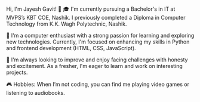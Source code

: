 Hi, I'm Jayesh Gavit! 👋
🎓 I'm currently pursuing a Bachelor's in IT at MVPS’s KBT COE, Nashik. I previously completed a Diploma in Computer Technology from K.K. Wagh Polytechnic, Nashik.

🚀 I'm a computer enthusiast with a strong passion for learning and exploring new technologies. Currently, I'm focused on enhancing my skills in Python and frontend development (HTML, CSS, JavaScript).

🌱 I'm always looking to improve and enjoy facing challenges with honesty and excitement. As a fresher, I'm eager to learn and work on interesting projects.

🎮 Hobbies: When I’m not coding, you can find me playing video games or listening to audiobooks.
